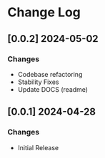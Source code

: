 # Change Log

## [0.0.2] 2024-05-02 
### Changes

- Codebase refactoring
- Stability Fixes
- Update DOCS (readme)

## [0.0.1] 2024-04-28 
### Changes

- Initial Release
